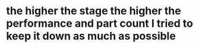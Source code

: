 #  the higher the stage the higher the performance and part count I tried to keep it down as much as possible 


